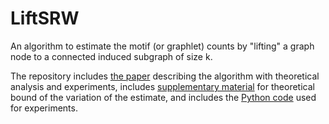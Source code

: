 # LiftSRW
An algorithm to estimate the motif (or graphlet) counts by "lifting" a graph node to a connected induced subgraph of size k.

The repository includes [the paper](graphlet_lift.pdf) describing the algorithm with theoretical analysis and experiments, 
includes [supplementary material](graphlet_lift_supp.pdf) for theoretical bound of the variation of the estimate,
and includes the [Python code](Lift.ipynb) used for experiments.
